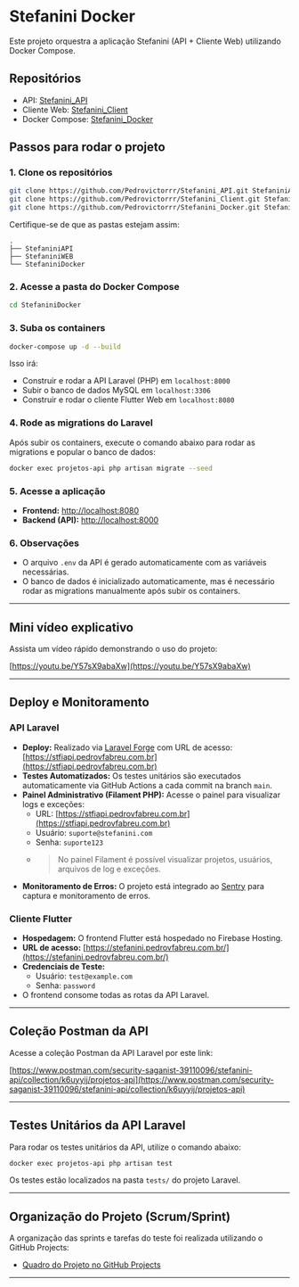 # Stefanini Docker

Este projeto orquestra a aplicação Stefanini (API + Cliente Web) utilizando Docker Compose.

## Repositórios

- API: [Stefanini_API](https://github.com/Pedrovictorrr/Stefanini_API.git)
- Cliente Web: [Stefanini_Client](https://github.com/Pedrovictorrr/Stefanini_Client.git)
- Docker Compose: [Stefanini_Docker](https://github.com/Pedrovictorrr/Stefanini_Docker.git)

## Passos para rodar o projeto

### 1. Clone os repositórios

```bash
git clone https://github.com/Pedrovictorrr/Stefanini_API.git StefaniniAPI
git clone https://github.com/Pedrovictorrr/Stefanini_Client.git StefaniniWEB
git clone https://github.com/Pedrovictorrr/Stefanini_Docker.git StefaniniDocker
```

Certifique-se de que as pastas estejam assim:
```
.
├── StefaniniAPI
├── StefaniniWEB
└── StefaniniDocker
```

### 2. Acesse a pasta do Docker Compose

```bash
cd StefaniniDocker
```

### 3. Suba os containers

```bash
docker-compose up -d --build   
```

Isso irá:
- Construir e rodar a API Laravel (PHP) em `localhost:8000`
- Subir o banco de dados MySQL em `localhost:3306`
- Construir e rodar o cliente Flutter Web em `localhost:8080`

### 4. Rode as migrations do Laravel

Após subir os containers, execute o comando abaixo para rodar as migrations e popular o banco de dados:

```bash
docker exec projetos-api php artisan migrate --seed
```

### 5. Acesse a aplicação

- **Frontend:** [http://localhost:8080](http://localhost:8080)
- **Backend (API):** [http://localhost:8000](http://localhost:8000)

### 6. Observações

- O arquivo `.env` da API é gerado automaticamente com as variáveis necessárias.
- O banco de dados é inicializado automaticamente, mas é necessário rodar as migrations manualmente após subir os containers.

---

## Mini vídeo explicativo

Assista um vídeo rápido demonstrando o uso do projeto:

[https://youtu.be/Y57sX9abaXw](https://youtu.be/Y57sX9abaXw)

---

## Deploy e Monitoramento

### API Laravel

- **Deploy:** Realizado via [Laravel Forge](https://forge.laravel.com/) com URL de acesso: [https://stfiapi.pedrovfabreu.com.br](https://stfiapi.pedrovfabreu.com.br)
- **Testes Automatizados:** Os testes unitários são executados automaticamente via GitHub Actions a cada commit na branch `main`.
- **Painel Administrativo (Filament PHP):** Acesse o painel para visualizar logs e exceções:
  - URL: [https://stfiapi.pedrovfabreu.com.br](https://stfiapi.pedrovfabreu.com.br)
  - Usuário: `suporte@stefanini.com`
  - Senha: `suporte123`
  - > No painel Filament é possível visualizar projetos, usuários, arquivos de log e exceções.
- **Monitoramento de Erros:** O projeto está integrado ao [Sentry](https://stefanini-test.sentry.io) para captura e monitoramento de erros.

### Cliente Flutter

- **Hospedagem:** O frontend Flutter está hospedado no Firebase Hosting.
- **URL de acesso:** [https://stefanini.pedrovfabreu.com.br/](https://stefanini.pedrovfabreu.com.br/)
- **Credenciais de Teste:**
  - Usuário: `test@example.com`
  - Senha: `password`
- O frontend consome todas as rotas da API Laravel.

---

## Coleção Postman da API

Acesse a coleção Postman da API Laravel por este link:

[https://www.postman.com/security-saganist-39110096/stefanini-api/collection/k6uyyij/projetos-api](https://www.postman.com/security-saganist-39110096/stefanini-api/collection/k6uyyij/projetos-api)

---

## Testes Unitários da API Laravel

Para rodar os testes unitários da API, utilize o comando abaixo:

```bash
docker exec projetos-api php artisan test
```

Os testes estão localizados na pasta `tests/` do projeto Laravel.

---

## Organização do Projeto (Scrum/Sprint)

A organização das sprints e tarefas do teste foi realizada utilizando o GitHub Projects:

- [Quadro do Projeto no GitHub Projects](https://github.com/users/Pedrovictorrr/projects/6)

---
